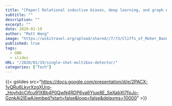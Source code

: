 ```yaml
---
title: "[Paper] Relational inductive biases, deep learning, and graph networks"
subtitle: ""
description: ""
excerpt: ""
date: 2020-01-19
author: "Matt Wang"
image: "https://wikitravel.org/upload/shared//7/73/Cliffs_of_Moher_Banner.jpg"
published: true
tags:
  - GNN
  - slides
URL: "/2020/01/19/single-shot-multibox-detector/"
categories: ["Tech"]
---
```


{{< gslides src="https://docs.google.com/presentation/d/e/2PACX-1vQRu6LkvrXzgXUrq-_HoyhdcCjfcu91XBb4P0QwN4RDP6ya6Yjup8E_SeXabXI7fpJo-GznkAi2IEwA/embed?start=false&loop=false&delayms=10000" >}}

